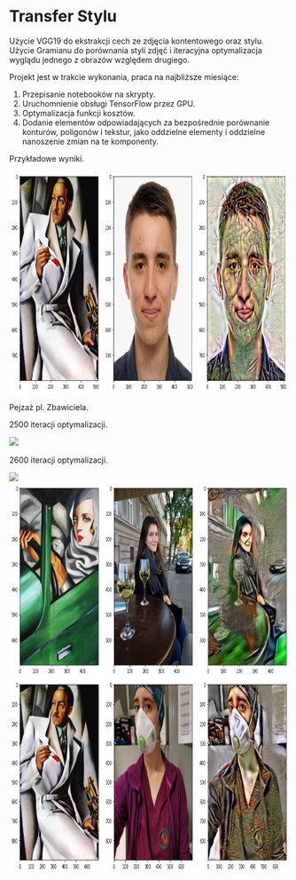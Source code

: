 # Transfer Stylu

Użycie VGG19 do ekstrakcji cech ze zdjęcia kontentowego oraz stylu. Użycie Gramianu do porównania styli zdjęć i iteracyjna optymalizacja wyglądu jednego z obrazów względem drugiego.

Projekt jest w trakcie wykonania, praca na najbliższe miesiące:

1. Przepisanie notebooków na skrypty.
2. Uruchomnienie obsługi TensorFlow przez GPU.
3. Optymalizacja funkcji kosztów.
4. Dodanie elementów odpowiadających za bezpośrednie porównanie konturów, poligonów i tekstur, jako oddzielne elementy i oddzielne nanoszenie zmian na te komponenty.

Przykładowe wyniki.

<img src="Images/1.png" height = 400>

Pejzaż pl. Zbawiciela.

2500 iteracji optymalizacji.

<img src="Images/dwurnik_wrocław_2500_duzy.png" height = 350>

2600 iteracji optymalizacji.

<img src="Images/dwurnik_wrocław_2600.png" height = 350>

<img src="Images/Karolina_Lempica_bugatti1000.png" height = 350>

<img src="Images/olga.png" height = 350>